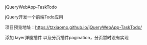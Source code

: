 jQueryWebApp-TaskTodo

jQuery开发一个前端Todo应用

项目预览地址：https://tzxiaomo.github.io/jQueryWebApp-TaskTodo/

添加 layer弹窗插件 以及分页插件pagination，分页暂时没有实现
